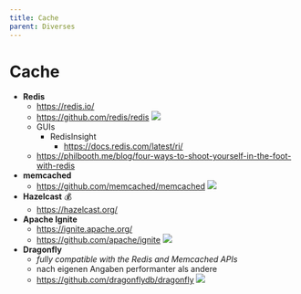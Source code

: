 ```yaml
---
title: Cache
parent: Diverses
---
```


# Cache
- **Redis**
  - <https://redis.io/>
  - <https://github.com/redis/redis> <img loading="lazy" src="https://img.shields.io/github/stars/redis/redis?style=flat-square"/>
  - GUIs
    - RedisInsight
      - <https://docs.redis.com/latest/ri/>
  - <https://philbooth.me/blog/four-ways-to-shoot-yourself-in-the-foot-with-redis>
- **memcached**
  - <https://github.com/memcached/memcached> <img loading="lazy" src="https://img.shields.io/github/stars/memcached/memcached?style=flat-square"/>
- **Hazelcast** 💰
  - <https://hazelcast.org/>
- **Apache Ignite**
  - <https://ignite.apache.org/>
  - <https://github.com/apache/ignite> <img loading="lazy" src="https://img.shields.io/github/stars/apache/ignite?style=flat-square"/>
- **Dragonfly**
  - *fully compatible with the Redis and Memcached APIs*
  - nach eigenen Angaben performanter als andere
  - <https://github.com/dragonflydb/dragonfly> <img loading="lazy" src="https://img.shields.io/github/stars/dragonflydb/dragonfly?style=flat-square"/>
